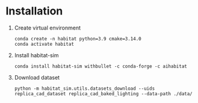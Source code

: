 # Installation

1. Create virtual environment
    ```
    conda create -n habitat python=3.9 cmake=3.14.0
    conda activate habitat
    ```

2. Install habitat-sim

    ```
    conda install habitat-sim withbullet -c conda-forge -c aihabitat
    ```

3. Download dataset
    ```
    python -m habitat_sim.utils.datasets_download --uids replica_cad_dataset replica_cad_baked_lighting --data-path ./data/
    ```